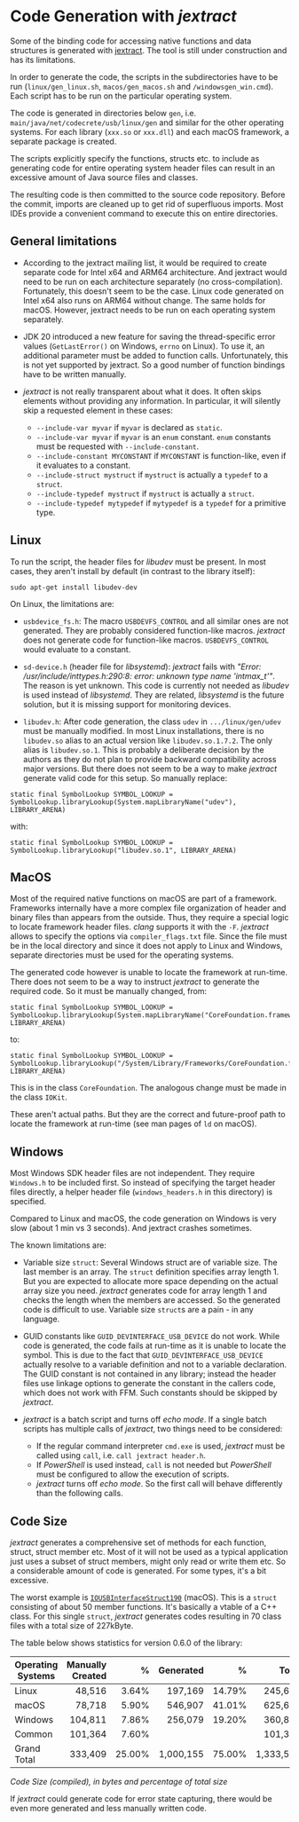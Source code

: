 # Code Generation with *jextract*

Some of the binding code for accessing native functions and data structures is generated with [jextract](https://jdk.java.net/jextract/). The tool is still under construction and has its limitations. 

In order to generate the code, the scripts in the subdirectories have to be run (`linux/gen_linux.sh`, `macos/gen_macos.sh` and `/windowsgen_win.cmd`). Each script has to be run on the particular operating system.

The code is generated in directories below `gen`, i.e. `main/java/net/codecrete/usb/linux/gen` and similar for the other operating systems. For each library (`xxx.so` or `xxx.dll`) and each macOS framework, a separate package is created.

The scripts explicitly specify the functions, structs etc. to include as generating code for entire operating system header files can result in an excessive amount of Java source files and classes.

The resulting code is then committed to the source code repository. Before the commit, imports are cleaned up to get rid of superfluous imports. Most IDEs provide a convenient command to execute this on entire directories.


## General limitations

- According to the jextract mailing list, it would be required to create separate code for Intel x64 and ARM64 architecture. And jextract would need to be run on each architecture separately (no cross-compilation). Fortunately, this doesn't seem to be the case. Linux code generated on Intel x64 also runs on ARM64 without change. The same holds for macOS. However, jextract needs to be run on each operating system separately.

- JDK 20 introduced a new feature for saving the thread-specific error values (`GetLastError()` on Windows, `errno` on Linux). To use it, an additional parameter must be added to function calls. Unfortunately, this is not yet supported by jextract. So a good number of function bindings have to be written manually.

- *jextract* is not really transparent about what it does. It often skips elements without providing any information. In particular, it will silently skip a requested element in these cases:

  - `--include-var myvar` if `myvar` is declared as `static`.
  - `--include-var myvar` if `myvar` is an `enum` constant. `enum` constants must be requested with `--include-constant`.
  - `--include-constant MYCONSTANT` if `MYCONSTANT` is function-like, even if it evaluates to a constant.
  - `--include-struct mystruct` if `mystruct` is actually a `typedef` to a `struct`.
  - `--include-typedef mystruct` if `mystruct` is actually a `struct`.
  - `--include-typedef mytypedef` if `mytypedef` is a `typedef` for a primitive type.


## Linux

To run the script, the header files for *libudev* must be present. In most cases, they aren't install by default (in contrast to the library itself):

```
sudo apt-get install libudev-dev
```

On Linux, the limitations are:

- `usbdevice_fs.h`: The macro `USBDEVFS_CONTROL` and all similar ones are not generated. They are probably considered function-like macros. *jextract* does not generate code for function-like macros. `USBDEVFS_CONTROL` would evaluate to a constant.

- `sd-device.h` (header file for *libsystemd*): *jextract* fails with *"Error: /usr/include/inttypes.h:290:8: error: unknown type name 'intmax_t'"*. The reason is yet unknown. This code is currently not needed as *libudev* is used instead of *libsystemd*. They are related, *libsystemd* is the future solution, but it is missing support for monitoring devices.

- `libudev.h`: After code generation, the class `udev` in `.../linux/gen/udev` must be manually modified. In most Linux installations, there is no `libudev.so` alias to an actual version like `libudev.so.1.7.2`. The only alias is `libudev.so.1`. This is probably a deliberate decision by the authors as they do not plan to provide backward compatibility across major versions. But there does not seem to be a way to make *jextract* generate valid code for this setup. So manually replace:

```
static final SymbolLookup SYMBOL_LOOKUP = SymbolLookup.libraryLookup(System.mapLibraryName("udev"), LIBRARY_ARENA)
```

with:

```
static final SymbolLookup SYMBOL_LOOKUP = SymbolLookup.libraryLookup("libudev.so.1", LIBRARY_ARENA)
```


## MacOS

Most of the required native functions on macOS are part of a framework. Frameworks internally have a more complex file organization of header and binary files than appears from the outside. Thus, they require a special logic to locate framework header files. *clang* supports it with the `-F`. *jextract* allows to specify the options via `compiler_flags.txt` file. Since the file must be in the local directory and since it does not apply to Linux and Windows, separate directories must be used for the operating systems.

The generated code however is unable to locate the framework at run-time. There does not seem to be a way to instruct *jextract* to generate the required code. So it must be manually changed, from:

```
static final SymbolLookup SYMBOL_LOOKUP = SymbolLookup.libraryLookup(System.mapLibraryName("CoreFoundation.framework"), LIBRARY_ARENA)
```

to:

```
static final SymbolLookup SYMBOL_LOOKUP = SymbolLookup.libraryLookup("/System/Library/Frameworks/CoreFoundation.framework/CoreFoundation", LIBRARY_ARENA)
```

This is in the class `CoreFoundation`. The analogous change must be made in the class `IOKit`.

These aren't actual paths. But they are the correct and future-proof path to locate the framework at run-time (see man pages of `ld` on macOS).

## Windows

Most Windows SDK header files are not independent. They require `Windows.h` to be included first. So instead of specifying the target header files directly, a helper header file (`windows_headers.h` in this directory) is specified.

Compared to Linux and macOS, the code generation on Windows is very slow (about 1 min vs 3 seconds). And jextract crashes sometimes.

The known limitations are:

- Variable size `struct`: Several Windows struct are of variable size. The last member is an array. The `struct` definition specifies array length 1. But you are expected to allocate more space depending on the actual array size you need. *jextract* generates code for array length 1 and checks the length when the members are accessed. So the generated code is difficult to use. Variable size `struct`s are a pain - in any language.

- GUID constants like `GUID_DEVINTERFACE_USB_DEVICE` do not work. While code is generated, the code fails at run-time as it is unable to locate the symbol. This is due to the fact that `GUID_DEVINTERFACE_USB_DEVICE` actually resolve to a variable definition and not to a variable declaration. The GUID constant is not contained in any library; instead the header files use linkage options to generate the constant in the callers code, which does not work with FFM. Such constants should be skipped by *jextract*.

- *jextract* is a batch script and turns off *echo mode*. If a single batch scripts has multiple calls of *jextract*, two things need to be considered:

    - If the regular command interpreter `cmd.exe` is used, *jextract* must be called using `call`, i.e. `call jextract header.h`.
    - If *PowerShell* is used instead, `call` is not needed but *PowerShell* must be configured to allow the execution of scripts.
    - *jextract* turns off *echo mode*. So the first call will behave differently than the following calls.


## Code Size

*jextract* generates a comprehensive set of methods for each function, struct, struct member etc. Most of it will not be used as a typical application just uses a subset of struct members, might only read or write them etc. So a considerable amount of code is generated. For some types, it's a bit excessive.

The worst example is [`IOUSBInterfaceStruct190`](https://github.com/manuelbl/JavaDoesUSB/blob/main/java-does-usb/src/main/java/net/codecrete/usb/macos/gen/iokit/IOUSBInterfaceStruct190.java) (macOS). This is a `struct` consisting of about 50 member functions. It's basically a vtable of a C++ class. For this single `struct`, *jextract* generates codes resulting in 70 class files with a total size of 227kByte.

The table below shows statistics for version 0.6.0 of the library:

| Operating Systems | Manually Created |      % | Generated |      % |     Total |       % |
|-------------------|-----------------:|-------:|----------:|-------:|----------:|--------:|
| Linux             |           48,516 |  3.64% |   197,169 | 14.79% |   245,685 |  18.42% |
| macOS             |           78,718 |  5.90% |   546,907 | 41.01% |   625,625 |  46.91% |
| Windows           |          104,811 |  7.86% |   256,079 | 19.20% |   360,890 |  27.06% |
| Common            |          101,364 |  7.60% |           |        |   101,364 |   7.60% |
| Grand Total       |          333,409 | 25.00% | 1,000,155 | 75.00% | 1,333,564 | 100.00% |

*Code Size (compiled), in bytes and percentage of total size*

If *jextract* could generate code for error state capturing, there would be even more generated and less manually written code.
